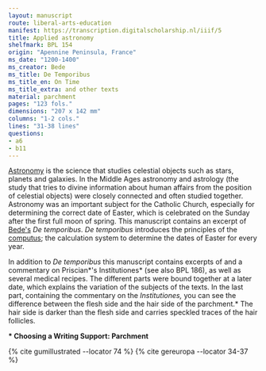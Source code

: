 ```yaml
---
layout: manuscript
route: liberal-arts-education
manifest: https://transcription.digitalscholarship.nl/iiif/5
title: Applied astronomy
shelfmark: BPL 154
origin: "Apennine Peninsula, France"
ms_date: "1200-1400"
ms_creator: Bede
ms_title: De Temporibus
ms_title_en: On Time
ms_title_extra: and other texts
material: parchment
pages: "123 fols."
dimensions: "207 x 142 mm"
columns: "1-2 cols."
lines: "31-38 lines"
questions:
- a6
- b11
---
```


[Astronomy](https://en.wikipedia.org/wiki/Astronomy) is the science that
studies celestial objects such as stars, planets and galaxies. In the
Middle Ages astronomy and astrology (the study that tries to divine
information about human affairs from the position of celestial objects)
were closely connected and often studied together. Astronomy was an
important subject for the Catholic Church, especially for determining
the correct date of Easter, which is celebrated on the Sunday after the
first full moon of spring. This manuscript contains an excerpt of
[Bede's](https://en.wikipedia.org/wiki/Bede) *De temporibus*. *De temporibus* introduces the principles of the
[computus](https://en.wikipedia.org/wiki/Computus); the calculation
system to determine the dates of Easter for every year.

In addition to *De temporibus* this manuscript contains excerpts of and
a commentary on Priscian*'s Institutiones* (see also BPL 186), as well
as several medical recipes. The different parts were bound together at a
later date, which explains the variation of the subjects of the texts.
In the last part, containing the commentary on the *Institutiones,* you
can see the difference between the flesh side and the hair side of the
parchment.\* The hair side is darker than the flesh side and carries
speckled traces of the hair follicles.

**\* Choosing a Writing Support: Parchment**

{% cite gumillustrated --locator 74 %}
{% cite gereuropa --locator 34-37 %}
